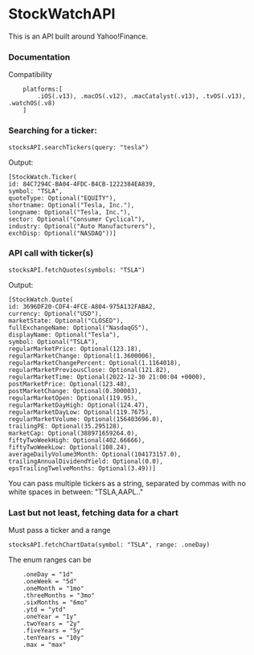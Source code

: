 # StockWatchAPI

This is an API built around Yahoo!Finance.

### Documentation

Compatibility

```
    platforms:[
        .iOS(.v13), .macOS(.v12), .macCatalyst(.v13), .tvOS(.v13), .watchOS(.v8)
    ]
```

### Searching for a ticker:

```
stocksAPI.searchTickers(query: "tesla")
```

Output:

```
[StockWatch.Ticker(
id: 84C7294C-BA04-4FDC-B4CB-1222384EA839, 
symbol: "TSLA", 
quoteType: Optional("EQUITY"), 
shortname: Optional("Tesla, Inc."), 
longname: Optional("Tesla, Inc."), 
sector: Optional("Consumer Cyclical"), 
industry: Optional("Auto Manufacturers"), 
exchDisp: Optional("NASDAQ"))]
```


### API call with ticker(s)

```
stocksAPI.fetchQuotes(symbols: "TSLA")
```

Output:

```
[StockWatch.Quote(
id: 3696DF20-CDF4-4FCE-A804-975A132FABA2, 
currency: Optional("USD"), 
marketState: Optional("CLOSED"), 
fullExchangeName: Optional("NasdaqGS"), 
displayName: Optional("Tesla"), 
symbol: Optional("TSLA"), 
regularMarketPrice: Optional(123.18), 
regularMarketChange: Optional(1.3600006), 
regularMarketChangePercent: Optional(1.1164018), 
regularMarketPreviousClose: Optional(121.82), 
regularMarketTime: Optional(2022-12-30 21:00:04 +0000), 
postMarketPrice: Optional(123.48), 
postMarketChange: Optional(0.300003), 
regularMarketOpen: Optional(119.95), 
regularMarketDayHigh: Optional(124.47), 
regularMarketDayLow: Optional(119.7675), 
regularMarketVolume: Optional(156403696.0), 
trailingPE: Optional(35.295128), 
marketCap: Optional(388971659264.0), 
fiftyTwoWeekHigh: Optional(402.66666), 
fiftyTwoWeekLow: Optional(108.24), 
averageDailyVolume3Month: Optional(104173157.0), 
trailingAnnualDividendYield: Optional(0.0), 
epsTrailingTwelveMonths: Optional(3.49))]
```
You can pass multiple tickers as a string, separated by commas with no white spaces in between: "TSLA,AAPL.."

### Last but not least, fetching data for a chart

Must pass a ticker and a range

```
stocksAPI.fetchChartData(symbol: "TSLA", range: .oneDay)
```

The enum ranges can be

```
    .oneDay = "1d"
    .oneWeek = "5d"
    .oneMonth = "1mo"
    .threeMonths = "3mo"
    .sixMonths = "6mo"
    .ytd = "ytd"
    .oneYear = "1y"
    .twoYears = "2y"
    .fiveYears = "5y"
    .tenYears = "10y"
    .max = "max"
```
